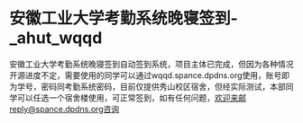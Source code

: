 # 安徽工业大学考勤系统晚寝签到-_ahut_wqqd
安徽工业大学考勤系统晚寝签到自动签到系统，项目主体已完成，但因为各种情况开源进度不定，需要使用的同学可以通过wqqd.spance.dpdns.org使用，账号即为学号，密码同考勤系统密码，目前仅提供秀山校区宿舍，但经实际测试，本部同学可以任选一个宿舍楼使用，可正常签到，如有任何问题，欢迎来邮reply@spance.dpdns.org咨询
